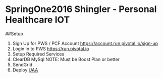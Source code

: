 # SpringOne2016 Shingler - Personal Healthcare IOT

##Setup

1. Sign Up for PWS / PCF Account  https://account.run.pivotal.io/sign-up
1. Login in to PWS https://run.pivotal.io
1. Setup Required Services
  1. ClearDB MySql NOTE: Must be Boost Plan or better
  2. SendGrid
1. Deploy [UAA](https://github.com/jshingler/SpringOne2016/tree/master/uaa)
